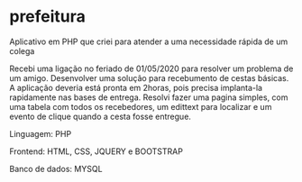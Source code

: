 # prefeitura
Aplicativo em PHP que criei para atender a uma necessidade rápida de um colega

Recebi uma ligação no feriado de 01/05/2020 para resolver um problema de um amigo. Desenvolver uma solução para recebumento de cestas básicas. A aplicação deveria está pronta em 2horas, pois precisa implanta-la rapidamente nas bases de entrega. Resolvi fazer uma pagina simples, com uma tabela com todos os recebedores, um edittext para localizar e um evento de clique quando a cesta fosse entregue.

Linguagem: PHP

Frontend: HTML, CSS, JQUERY e BOOTSTRAP

Banco de dados: MYSQL

